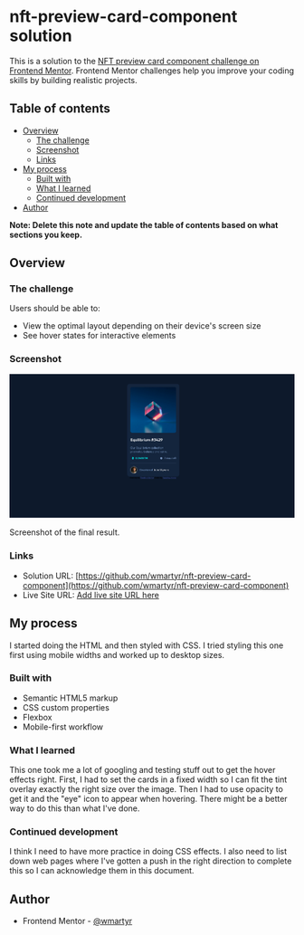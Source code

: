 # nft-preview-card-component solution

This is a solution to the [NFT preview card component challenge on Frontend Mentor](https://www.frontendmentor.io/challenges/nft-preview-card-component-SbdUL_w0U). Frontend Mentor challenges help you improve your coding skills by building realistic projects. 

## Table of contents

- [Overview](#overview)
  - [The challenge](#the-challenge)
  - [Screenshot](#screenshot)
  - [Links](#links)
- [My process](#my-process)
  - [Built with](#built-with)
  - [What I learned](#what-i-learned)
  - [Continued development](#continued-development)
- [Author](#author)

**Note: Delete this note and update the table of contents based on what sections you keep.**

## Overview

### The challenge

Users should be able to:

- View the optimal layout depending on their device's screen size
- See hover states for interactive elements

### Screenshot

![](./images/Screenshot.png)

Screenshot of the final result.

### Links

- Solution URL: [https://github.com/wmartyr/nft-preview-card-component](https://github.com/wmartyr/nft-preview-card-component)
- Live Site URL: [Add live site URL here](https://your-live-site-url.com)

## My process

I started doing the HTML and then styled with CSS. I tried styling this one first using mobile widths and worked up to desktop sizes.

### Built with

- Semantic HTML5 markup
- CSS custom properties
- Flexbox
- Mobile-first workflow


### What I learned

This one took me a lot of googling and testing stuff out to get the hover effects right. 
First, I had to set the cards in a fixed width so I can fit the tint overlay exactly the right size over the image.
Then I had to use opacity to get it and the "eye" icon to appear when hovering. There might be a better way to do this than what I've done.


### Continued development

I think I need to have more practice in doing CSS effects. 
I also need to list down web pages where I've gotten a push in the right direction to complete this so I can acknowledge them in this document.


## Author

- Frontend Mentor - [@wmartyr](https://www.frontendmentor.io/profile/wmartyr)

